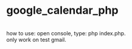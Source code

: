 # google_calendar_php
<br>
how to use: open console, type: php index.php.
<br>
only work on test gmail.
